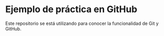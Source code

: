 # Ejemplo de práctica en GitHub

Este repositorio se está utilizando para conocer la funcionalidad 
de Git y GitHub.